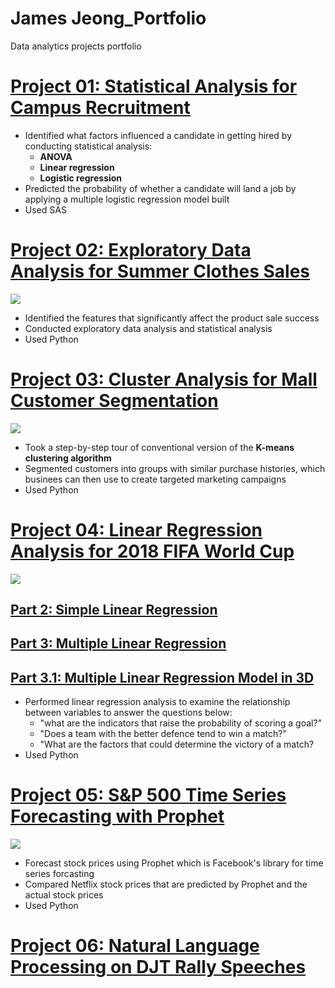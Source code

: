 # James Jeong_Portfolio
Data analytics projects portfolio

# [Project 01: Statistical Analysis for Campus Recruitment](https://nbviewer.jupyter.org/github/sungsujeong/James_Portfolio/tree/master/Project%2001/)
* Identified what factors influenced a candidate in getting hired by conducting statistical analysis:
  * __ANOVA__
  * __Linear regression__
  * __Logistic regression__
* Predicted the probability of whether a candidate will land a job by applying a multiple logistic regression model built
* Used SAS

# [Project 02: Exploratory Data Analysis for Summer Clothes Sales](https://nbviewer.jupyter.org/github/sungsujeong/James_Portfolio/blob/master/Project%2002/Project%2002_Summer%20Clothes%20Sales%20%28EDA%29.ipynb)
![](https://user-images.githubusercontent.com/69400725/129463967-46ef37bb-6bc4-4b41-b69c-4b3c3e46cdfc.png)
* Identified the features that significantly affect the product sale success
* Conducted exploratory data analysis and statistical analysis
* Used Python

# [Project 03: Cluster Analysis for Mall Customer Segmentation](https://nbviewer.jupyter.org/github/sungsujeong/James_Portfolio/blob/master/Project%2003/Project%2003_Mall%20Customer%20Segmentation_Cluster%20Analysis.ipynb)
![](https://user-images.githubusercontent.com/69400725/129464184-61b4f594-2fa6-443d-915a-2897dd8e79ca.png)
* Took a step-by-step tour of conventional version of the __K-means clustering algorithm__
* Segmented customers into groups with similar purchase histories, which businees can then use to create targeted marketing campaigns
* Used Python

# [Project 04: Linear Regression Analysis for 2018 FIFA World Cup](https://nbviewer.jupyter.org/github/sungsujeong/James_Portfolio/blob/master/Project%2004/Project%2004_Part%201_FIFA%202018%20World%20Cup%20Statistical%20Analysis%20%28EDA%29.ipynb)
![](https://user-images.githubusercontent.com/69400725/129464335-da7e0c22-4317-4ab7-9311-77452458380e.png)
## [Part 2: Simple Linear Regression](https://nbviewer.jupyter.org/github/sungsujeong/James_Portfolio/blob/master/Project%2004/Project%2004_Part%202_Simple%20Linear%20Regression.ipynb)
## [Part 3: Multiple Linear Regression](https://nbviewer.jupyter.org/github/sungsujeong/James_Portfolio/blob/master/Project%2004/Project%2004_Part%203_Multiple%20Linear%20Regression.ipynb)
## [Part 3.1: Multiple Linear Regression Model in 3D](https://nbviewer.jupyter.org/github/sungsujeong/James_Portfolio/blob/master/Project%2004/Project%2004_Part%203a_Multiple%20Linear%20Regression%20Model%20in%203D.ipynb)
* Performed linear regression analysis to examine the relationship between variables to answer the questions below:
  * "what are the indicators that raise the probability of scoring a goal?"
  * "Does a team with the better defence tend to win a match?"
  * "What are the factors that could determine the victory of a match?
* Used Python

# [Project 05: S&P 500 Time Series Forecasting with Prophet](https://nbviewer.jupyter.org/github/sungsujeong/James_Portfolio/blob/master/Project%2005/Project%2005_S%26P%20500%20Time%20Series%20Forecasting%20with%20Prophet.ipynb)
![](https://user-images.githubusercontent.com/69400725/129464597-4e86cbd3-86cf-40cc-9716-8c35c17e6696.png)
* Forecast stock prices using Prophet which is Facebook's library for time series forcasting
* Compared Netflix stock prices that are predicted by Prophet and the actual stock prices
* Used Python

# [Project 06: Natural Language Processing on DJT Rally Speeches](https://nbviewer.jupyter.org/github/sungsujeong/James_Portfolio/blob/master/Project%2006/Project%2006_Natural%20Language%20Processing.ipynb#topic=0&lambda=1&term=)
